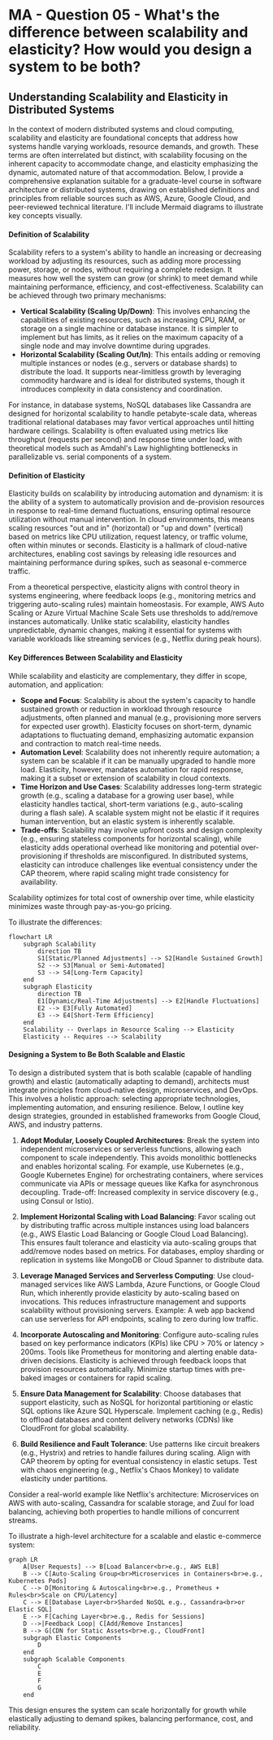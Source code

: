 # MA - Question 05 - What's the difference between scalability and elasticity? How would you design a system to be both?

## Understanding Scalability and Elasticity in Distributed Systems

In the context of modern distributed systems and cloud computing, scalability and elasticity are foundational concepts that address how systems handle varying workloads, resource demands, and growth. These terms are often interrelated but distinct, with scalability focusing on the inherent capacity to accommodate change, and elasticity emphasizing the dynamic, automated nature of that accommodation. Below, I provide a comprehensive explanation suitable for a graduate-level course in software architecture or distributed systems, drawing on established definitions and principles from reliable sources such as AWS, Azure, Google Cloud, and peer-reviewed technical literature. I'll include Mermaid diagrams to illustrate key concepts visually.

#### Definition of Scalability
Scalability refers to a system's ability to handle an increasing or decreasing workload by adjusting its resources, such as adding more processing power, storage, or nodes, without requiring a complete redesign. It measures how well the system can grow (or shrink) to meet demand while maintaining performance, efficiency, and cost-effectiveness. Scalability can be achieved through two primary mechanisms:
- **Vertical Scalability (Scaling Up/Down)**: This involves enhancing the capabilities of existing resources, such as increasing CPU, RAM, or storage on a single machine or database instance. It is simpler to implement but has limits, as it relies on the maximum capacity of a single node and may involve downtime during upgrades.
- **Horizontal Scalability (Scaling Out/In)**: This entails adding or removing multiple instances or nodes (e.g., servers or database shards) to distribute the load. It supports near-limitless growth by leveraging commodity hardware and is ideal for distributed systems, though it introduces complexity in data consistency and coordination.

For instance, in database systems, NoSQL databases like Cassandra are designed for horizontal scalability to handle petabyte-scale data, whereas traditional relational databases may favor vertical approaches until hitting hardware ceilings. Scalability is often evaluated using metrics like throughput (requests per second) and response time under load, with theoretical models such as Amdahl's Law highlighting bottlenecks in parallelizable vs. serial components of a system.


#### Definition of Elasticity
Elasticity builds on scalability by introducing automation and dynamism: it is the ability of a system to automatically provision and de-provision resources in response to real-time demand fluctuations, ensuring optimal resource utilization without manual intervention. In cloud environments, this means scaling resources "out and in" (horizontal) or "up and down" (vertical) based on metrics like CPU utilization, request latency, or traffic volume, often within minutes or seconds. Elasticity is a hallmark of cloud-native architectures, enabling cost savings by releasing idle resources and maintaining performance during spikes, such as seasonal e-commerce traffic.

From a theoretical perspective, elasticity aligns with control theory in systems engineering, where feedback loops (e.g., monitoring metrics and triggering auto-scaling rules) maintain homeostasis. For example, AWS Auto Scaling or Azure Virtual Machine Scale Sets use thresholds to add/remove instances automatically. Unlike static scalability, elasticity handles unpredictable, dynamic changes, making it essential for systems with variable workloads like streaming services (e.g., Netflix during peak hours).

#### Key Differences Between Scalability and Elasticity
While scalability and elasticity are complementary, they differ in scope, automation, and application:
- **Scope and Focus**: Scalability is about the system's capacity to handle sustained growth or reduction in workload through resource adjustments, often planned and manual (e.g., provisioning more servers for expected user growth). Elasticity focuses on short-term, dynamic adaptations to fluctuating demand, emphasizing automatic expansion and contraction to match real-time needs.
- **Automation Level**: Scalability does not inherently require automation; a system can be scalable if it can be manually upgraded to handle more load. Elasticity, however, mandates automation for rapid response, making it a subset or extension of scalability in cloud contexts.
- **Time Horizon and Use Cases**: Scalability addresses long-term strategic growth (e.g., scaling a database for a growing user base), while elasticity handles tactical, short-term variations (e.g., auto-scaling during a flash sale). A scalable system might not be elastic if it requires human intervention, but an elastic system is inherently scalable.
- **Trade-offs**: Scalability may involve upfront costs and design complexity (e.g., ensuring stateless components for horizontal scaling), while elasticity adds operational overhead like monitoring and potential over-provisioning if thresholds are misconfigured. In distributed systems, elasticity can introduce challenges like eventual consistency under the CAP theorem, where rapid scaling might trade consistency for availability.

Scalability optimizes for total cost of ownership over time, while elasticity minimizes waste through pay-as-you-go pricing.

To illustrate the differences:

```mermaid
flowchart LR
    subgraph Scalability
        direction TB
        S1[Static/Planned Adjustments] --> S2[Handle Sustained Growth]
        S2 --> S3[Manual or Semi-Automated]
        S3 --> S4[Long-Term Capacity]
    end
    subgraph Elasticity
        direction TB
        E1[Dynamic/Real-Time Adjustments] --> E2[Handle Fluctuations]
        E2 --> E3[Fully Automated]
        E3 --> E4[Short-Term Efficiency]
    end
    Scalability -- Overlaps in Resource Scaling --> Elasticity
    Elasticity -- Requires --> Scalability
```

#### Designing a System to Be Both Scalable and Elastic
To design a distributed system that is both scalable (capable of handling growth) and elastic (automatically adapting to demand), architects must integrate principles from cloud-native design, microservices, and DevOps. This involves a holistic approach: selecting appropriate technologies, implementing automation, and ensuring resilience. Below, I outline key design strategies, grounded in established frameworks from Google Cloud, AWS, and industry patterns.

1. **Adopt Modular, Loosely Coupled Architectures**: Break the system into independent microservices or serverless functions, allowing each component to scale independently. This avoids monolithic bottlenecks and enables horizontal scaling. For example, use Kubernetes (e.g., Google Kubernetes Engine) for orchestrating containers, where services communicate via APIs or message queues like Kafka for asynchronous decoupling. Trade-off: Increased complexity in service discovery (e.g., using Consul or Istio).

2. **Implement Horizontal Scaling with Load Balancing**: Favor scaling out by distributing traffic across multiple instances using load balancers (e.g., AWS Elastic Load Balancing or Google Cloud Load Balancing). This ensures fault tolerance and elasticity via auto-scaling groups that add/remove nodes based on metrics. For databases, employ sharding or replication in systems like MongoDB or Cloud Spanner to distribute data.

3. **Leverage Managed Services and Serverless Computing**: Use cloud-managed services like AWS Lambda, Azure Functions, or Google Cloud Run, which inherently provide elasticity by auto-scaling based on invocations. This reduces infrastructure management and supports scalability without provisioning servers. Example: A web app backend can use serverless for API endpoints, scaling to zero during low traffic.

4. **Incorporate Autoscaling and Monitoring**: Configure auto-scaling rules based on key performance indicators (KPIs) like CPU > 70% or latency > 200ms. Tools like Prometheus for monitoring and alerting enable data-driven decisions. Elasticity is achieved through feedback loops that provision resources automatically. Minimize startup times with pre-baked images or containers for rapid scaling.

5. **Ensure Data Management for Scalability**: Choose databases that support elasticity, such as NoSQL for horizontal partitioning or elastic SQL options like Azure SQL Hyperscale. Implement caching (e.g., Redis) to offload databases and content delivery networks (CDNs) like CloudFront for global scalability.

6. **Build Resilience and Fault Tolerance**: Use patterns like circuit breakers (e.g., Hystrix) and retries to handle failures during scaling. Align with CAP theorem by opting for eventual consistency in elastic setups. Test with chaos engineering (e.g., Netflix's Chaos Monkey) to validate elasticity under partitions.

Consider a real-world example like Netflix's architecture: Microservices on AWS with auto-scaling, Cassandra for scalable storage, and Zuul for load balancing, achieving both properties to handle millions of concurrent streams.

To illustrate a high-level architecture for a scalable and elastic e-commerce system:

```mermaid
graph LR
    A[User Requests] --> B[Load Balancer<br>e.g., AWS ELB]
    B --> C[Auto-Scaling Group<br>Microservices in Containers<br>e.g., Kubernetes Pods]
    C --> D[Monitoring & Autoscaling<br>e.g., Prometheus + Rules<br>Scale on CPU/Latency]
    C --> E[Database Layer<br>Sharded NoSQL e.g., Cassandra<br>or Elastic SQL]
    E --> F[Caching Layer<br>e.g., Redis for Sessions]
    D -->|Feedback Loop| C[Add/Remove Instances]
    B --> G[CDN for Static Assets<br>e.g., CloudFront]
    subgraph Elastic Components
        D
    end
    subgraph Scalable Components
        C
        E
        F
        G
    end
```

This design ensures the system can scale horizontally for growth while elastically adjusting to demand spikes, balancing performance, cost, and reliability.